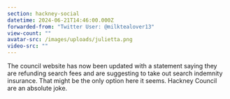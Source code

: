 ```yaml
---
section: hackney-social
datetime: 2024-06-21T14:46:00.000Z
forwarded-from: "Twitter User: @milktealover13"
view-count: ""
avatar-src: /images/uploads/julietta.png
video-src: ""
---
```

The council website has now been updated with a statement saying they are refunding search fees and are suggesting to take out search indemnity insurance. That might be the only option here it seems. Hackney Council are an absolute joke.
